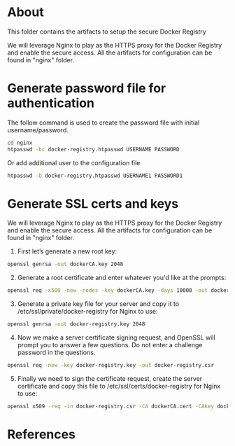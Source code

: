 # About

This folder contains the artifacts to setup the secure Docker Registry

We will leverage Nginx to play as the HTTPS proxy for the Docker Registry and enable the secure access. All the artifacts for configuration can be found in "nginx" folder. 


# Generate password file for authentication

The follow command is used to create the password file with initial username/password.

```sh
cd nginx
htpasswd -bc docker-registry.htpasswd USERNAME PASSWORD
```

Or add additional user to the configuration file

```sh
htpasswd -b docker-registry.htpasswd USERNAME1 PASSWORD1
```


# Generate SSL certs and keys

We will leverage Nginx to play as the HTTPS proxy for the Docker Registry and enable the secure access. All the artifacts for configuration can be found in "nginx" folder. 

1) First let’s generate a new root key:

```sh
openssl genrsa -out dockerCA.key 2048
```

2) Generate a root certificate  and enter whatever you'd like at the prompts:

```sh
openssl req -x509 -new -nodes -key dockerCA.key -days 10000 -out dockerCA.cert
```

3) Generate a private key file for your server and copy it to /etc/ssl/private/docker-registry for Nginx to use:

```sh
openssl genrsa -out docker-registry.key 2048
```
 
4) Now we make a server certificate signing request, and OpenSSL will prompt you to answer a few questions. Do not enter a challenge password in the questions.

```sh
openssl req -new -key docker-registry.key -out docker-registry.csr
```
 
5) Finally we need to sign the certificate request, create the server certificate and copy this file to /etc/ssl/certs/docker-registry for Nginx to use:
 
```sh
openssl x509 -req -in docker-registry.csr -CA dockerCA.cert -CAkey dockerCA.key -CAcreateserial -out docker-registry.cert -days 1000
```


# References

